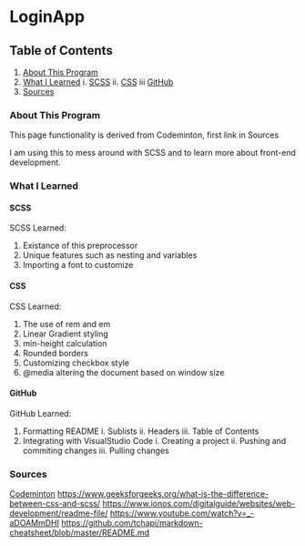 # LoginApp
## Table of Contents
1. [About This Program](###About-This-Program)
2. [What I Learned](###What-I-Learned)
    i. [SCSS](####SCSS)
    ii. [CSS](####CSS)
    iii [GitHub](####GitHub)
3. [Sources](###Sources)

### About This Program
This page functionality is derived from Codeminton, first link in Sources

I am using this to mess around with SCSS and to learn more about front-end development.

### What I Learned
#### SCSS
SCSS Learned:
1. Existance of this preprocessor
2. Unique features such as nesting and variables
3. Importing a font to customize

#### CSS
CSS Learned:
1. The use of rem and em
2. Linear Gradient styling
3. min-height calculation
4. Rounded borders
5. Customizing checkbox style
6. @media altering the document based on window size

#### GitHub
GitHub Learned:
1. Formatting README
    i. Sublists
    ii. Headers
    iii. Table of Contents
2. Integrating with VisualStudio Code
    i. Creating a project
    ii. Pushing and commiting changes
    iii. Pulling changes

### Sources
[Codeminton](https://www.youtube.com/watch?v=9g7rFjOuggU&list=PLubtSAbWc9Wux8swIjmdaK1G67oFnsK3W&index=9&t=290s) 
https://www.geeksforgeeks.org/what-is-the-difference-between-css-and-scss/
https://www.ionos.com/digitalguide/websites/web-development/readme-file/
https://www.youtube.com/watch?v=_-aDOAMmDHI
https://github.com/tchapi/markdown-cheatsheet/blob/master/README.md